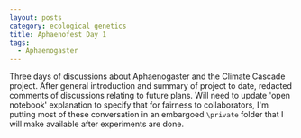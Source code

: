 ```yaml
---
layout: posts
category: ecological genetics
title: Aphaenofest Day 1
tags:
  - Aphaenogaster
---
```


Three days of discussions about Aphaenogaster and the Climate Cascade project. After general introduction and summary of project to date, redacted comments of discussions relating to future plans. Will need to update 'open notebook' explanation to specify that for fairness to collaborators, I'm putting most of these conversation in an embargoed `\private` folder that I will make available after experiments are done.

